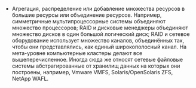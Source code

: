 * Агрегация, распределение или добавление множества ресурсов в большие ресурсы или 
  объединение ресурсов. Например, симметричные мультипроцессорные системы объединяют 
  множество процессоров; RAID и дисковые менеджеры объединяют множество дисков в один 
  большой логический диск; RAID и сетевое оборудование использует множество каналов, 
  объединённых так, чтобы они представлялись, как единый широкополосный канал. На мета-уровне 
  компьютерные кластеры делают все вышеперечисленное. Иногда сюда же относят сетевые 
  файловые системы абстрагированные от хранилищ данных на которых они построены, 
  например, Vmware VMFS, Solaris/OpenSolaris ZFS, NetApp WAFL.